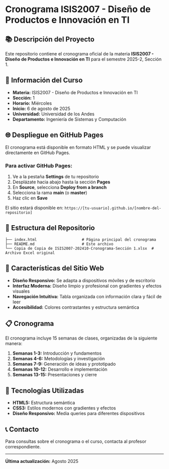 # Cronograma ISIS2007 - Diseño de Productos e Innovación en TI

## 📚 Descripción del Proyecto

Este repositorio contiene el cronograma oficial de la materia **ISIS2007 - Diseño de Productos e Innovación en TI** para el semestre 2025-2, Sección 1.

## 📅 Información del Curso

- **Materia:** ISIS2007 - Diseño de Productos e Innovación en TI
- **Sección:** 1
- **Horario:** Miércoles
- **Inicio:** 6 de agosto de 2025
- **Universidad:** Universidad de los Andes
- **Departamento:** Ingeniería de Sistemas y Computación

## 🌐 Despliegue en GitHub Pages

El cronograma está disponible en formato HTML y se puede visualizar directamente en GitHub Pages.

### Para activar GitHub Pages:

1. Ve a la pestaña **Settings** de tu repositorio
2. Desplázate hacia abajo hasta la sección **Pages**
3. En **Source**, selecciona **Deploy from a branch**
4. Selecciona la rama **main** (o **master**)
5. Haz clic en **Save**

El sitio estará disponible en: `https://[tu-usuario].github.io/[nombre-del-repositorio]`

## 📁 Estructura del Repositorio

```
├── index.html                    # Página principal del cronograma
├── README.md                     # Este archivo
└── Copia de Copia de ISIS2007-202410-Cronograma-Sección 1.xlsx  # Archivo Excel original
```

## 🎨 Características del Sitio Web

- **Diseño Responsivo:** Se adapta a dispositivos móviles y de escritorio
- **Interfaz Moderna:** Diseño limpio y profesional con gradientes y efectos visuales
- **Navegación Intuitiva:** Tabla organizada con información clara y fácil de leer
- **Accesibilidad:** Colores contrastantes y estructura semántica

## 📋 Cronograma

El cronograma incluye 15 semanas de clases, organizadas de la siguiente manera:

1. **Semanas 1-3:** Introducción y fundamentos
2. **Semanas 4-6:** Metodologías y investigación
3. **Semanas 7-9:** Generación de ideas y prototipado
4. **Semanas 10-12:** Desarrollo e implementación
5. **Semanas 13-15:** Presentaciones y cierre

## 🔧 Tecnologías Utilizadas

- **HTML5:** Estructura semántica
- **CSS3:** Estilos modernos con gradientes y efectos
- **Diseño Responsivo:** Media queries para diferentes dispositivos

## 📞 Contacto

Para consultas sobre el cronograma o el curso, contacta al profesor correspondiente.

---

**Última actualización:** Agosto 2025